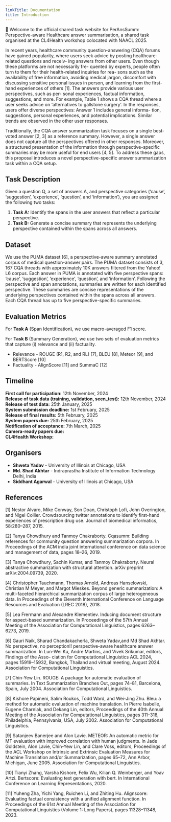 ```yaml
---
linkTitle: Documentation
title: Introduction
---
```


👋 Welcome to the official shared task website for PerAnsSumm: Perspective-aware Healthcare answer summarisation, a shared task organised at the CL4Health workshop colocated with NAACL 2025.

In recent years, healthcare community question-answering (CQA) forums have gained popularity, where users seek advice by posting healthcare-related questions and receiv- ing answers from other users. Even though these platforms are not necessarily fre- quented by experts, people often turn to them for their health-related inquiries for rea- sons such as the availability of free information, avoiding medical jargon, discomfort with discussing sensitive personal issues in person, and learning from the first-hand experiences of others [1]. The answers provide various user perspectives, such as per- sonal experiences, factual information, suggestions, and more. For example, Table 1 shows a CQA thread where a user seeks advice on ‘alternatives to gallstone surgery’. In the responses, users offer diverse perspectives: Answer 1 includes general informa- tion, suggestions, personal experiences, and potential implications. Similar trends are observed in the other user responses.

Traditionally, the CQA answer summarization task focuses on a single best-voted answer [2, 3] as a reference summary. However, a single answer does not capture all the perspectives offered in other responses. Moreover, a structured presentation of the information through perspective-specific summaries may be more useful for end users [4, 5]. To address these gaps, this proposal introduces a novel perspective-specific answer summarization task within a CQA setup.

<!--more-->

<!-- This site is a demo of the Hugo Blox Documentation theme. For the full documentation on how to use this template, refer to the [Hugo Blox Documentation](https://docs.hugoblox.com/). -->

## Task Description
Given a question Q, a set of answers A, and perspective categories (‘cause’, ‘suggestion’, ‘experience’, ‘question’, and ‘information’), you are assigned the following two tasks:
1. **Task A:** Identify the spans in the user answers that reflect a particular perspective.
2. **Task B:** Generate a concise summary that represents the underlying perspective contained within the spans across all answers.

## Dataset
We use the PUMA dataset [6], a perspective-aware summary annotated corpus of medical question-answer pairs. The PUMA dataset consists of 3, 167 CQA threads with approximately 10K answers filtered from the Yahoo! L6 corpus. Each answer in PUMA is annotated with five perspective spans: ‘cause’, ‘suggestion’, ‘experience’, ‘question’, and ‘information’. Following the perspective and span annotations, summaries are written for each identified perspective. These summaries are concise representations of the underlying perspectives contained within the spans across all answers. Each CQA thread has up to five perspective-specific summaries.


## Evaluation Metrics

For **Task A** (Span Identification), we use macro-averaged F1 score.

For **Task B** (Summary Generation), we use two sets of evaluation metrics that capture (i) relevance and (ii) factuality.  
* Relevance - ROUGE (R1, R2, and RL) [7], BLEU [8], Meteor [9], and BERTScore [10]
* Factuality - AlignScore [11] and SummaC [12]

## Timeline

**First call for participation:** 12th November, 2024  
**Release of task data (training, validation, seen_test):** 12th November, 2024  
**Release of test data:** 25th January, 2025  
**System submission deadline:** 1st February, 2025  
**Release of final results:** 5th February, 2025  
**System papers due:** 25th February, 2025  
**Notification of acceptance:** 7th March, 2025  
**Camera-ready papers due:**   
**CL4Health Workshop:**  

## Organisers
- **Shweta Yadav** - University of Illinois at Chicago, USA
- **Md. Shad Akhtar** - Indraprastha Institute of Information Technology Delhi, India
- **Siddhant Agarwal** - University of Illinois at Chicago, USA

## References

[1] Nestor Alvaro, Mike Conway, Son Doan, Christoph Lofi, John Overington, and Nigel Collier. Crowdsourcing twitter annotations to identify first-hand experiences of prescription drug use. Journal of biomedical informatics, 58:280–287, 2015.

[2] Tanya Chowdhury and Tanmoy Chakraborty. Cqasumm: Building references for community question answering summarization corpora. In Proceedings of the ACM india joint international conference on data science and management of data, pages 18–26, 2019.

[3] Tanya Chowdhury, Sachin Kumar, and Tanmoy Chakraborty. Neural abstractive summarization with structural attention. arXiv preprint arXiv:2004.09739, 2020.

[4] Christopher Tauchmann, Thomas Arnold, Andreas Hanselowski, Christian M Meyer, and Margot Mieskes. Beyond generic summarization: A multi-faceted hierarchical summarization corpus of large heterogeneous data. In Proceedings of the Eleventh International Conference on Language Resources and Evaluation (LREC 2018), 2018.

[5] Lea Frermann and Alexandre Klementiev. Inducing document structure for aspect-based summarization. In Proceedings of the 57th Annual Meeting of the Association for Computational Linguistics, pages 6263–6273, 2019.

[6] Gauri Naik, Sharad Chandakacherla, Shweta Yadav,and Md Shad Akhtar. No perspective, no perception!! perspective-aware healthcare answer summarization. In Lun-Wei Ku, Andre Martins, and Vivek Srikumar, editors, Findings of the Asso- ciation for Computational Linguistics ACL 2024, pages 15919–15932, Bangkok, Thailand and virtual meeting, August 2024. Association for Computational Linguistics.

[7] Chin-Yew Lin. ROUGE: A package for automatic evaluation of summaries. In Text Summarization Branches Out, pages 74–81, Barcelona, Spain, July 2004. Association for Computational Linguistics.

[8] Kishore Papineni, Salim Roukos, Todd Ward, and Wei-Jing Zhu. Bleu: a method for automatic evaluation of machine translation. In Pierre Isabelle, Eugene Charniak, and Dekang Lin, editors, Proceedings of the 40th Annual Meeting of the Association for Computational Linguistics, pages 311–318, Philadelphia, Pennsylvania, USA, July 2002. Association for Computational Linguistics.

[9] Satanjeev Banerjee and Alon Lavie. METEOR: An automatic metric for MT evaluation with improved correlation with human judgments. In Jade Goldstein, Alon Lavie, Chin-Yew Lin, and Clare Voss, editors, Proceedings of the ACL Workshop on Intrinsic and Extrinsic Evaluation Measures for Machine Translation and/or Summarization, pages 65–72, Ann Arbor, Michigan, June 2005. Association for Computational Linguistics.

[10] Tianyi Zhang, Varsha Kishore, Felix Wu, Kilian Q. Weinberger, and Yoav Artzi. Bertscore: Evaluating text generation with bert. In International Conference on Learning Representations, 2020.

[11] Yuheng Zha, Yichi Yang, Ruichen Li, and Zhiting Hu. Alignscore: Evaluating factual consistency with a unified alignment function. In Proceedings of the 61st Annual Meeting of the Association for Computational Linguistics (Volume 1: Long Papers), pages 11328–11348, 2023.